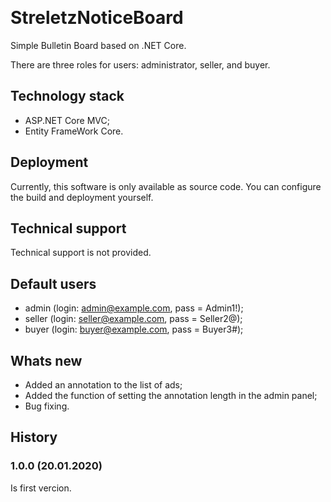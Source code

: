 ﻿﻿# StreletzNoticeBoardSimple Bulletin Board based on .NET Core.There are three roles for users: administrator, seller, and buyer.## Technology stack- ASP.NET Core MVC;- Entity FrameWork Core.## DeploymentCurrently, this software is only available as source code. You can configure the build and deployment yourself.## Technical supportTechnical support is not provided.## Default users - admin (login: admin@example.com, pass = Admin1!); - seller (login: seller@example.com, pass = Seller2@); - buyer (login: buyer@example.com, pass = Buyer3#); ## Whats new  - Added an annotation to the list of ads;  - Added the function of setting the annotation length in the admin panel;  - Bug fixing. ## History ### 1.0.0 (20.01.2020) Is first vercion.